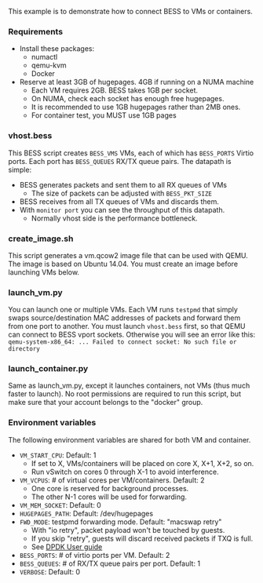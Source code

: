 This example is to demonstrate how to connect BESS to VMs or containers.

### Requirements

* Install these packages:
  * numactl
  * qemu-kvm
  * Docker
* Reserve at least 3GB of hugepages. 4GB if running on a NUMA machine
  * Each VM requires 2GB. BESS takes 1GB per socket.
  * On NUMA, check each socket has enough free hugepages.
  * It is recommended to use 1GB hugepages rather than 2MB ones.
  * For container test, you MUST use 1GB pages


### vhost.bess

This BESS script creates `BESS_VMS` VMs, each of which has `BESS_PORTS` Virtio
ports. Each port has `BESS_QUEUES` RX/TX queue pairs. The datapath is simple:
* BESS generates packets and sent them to all RX queues of VMs
  * The size of packets can be adjusted with `BESS_PKT_SIZE`
* BESS receives from all TX queues of VMs and discards them.
* With `monitor port` you can see the throughput of this datapath.
  * Normally vhost side is the performance bottleneck.


### create\_image.sh

This script generates a vm.qcow2 image file that can be used with QEMU.
The image is based on Ubuntu 14.04. You must create an image before launching
VMs below.


### launch\_vm.py

You can launch one or multiple VMs. Each VM runs `testpmd` that simply swaps
source/destination MAC addresses of packets and forward them from one port to
another. You must launch `vhost.bess` first, so that QEMU can connect to BESS
vport sockets. Otherwise you will see an error like this:
`qemu-system-x86_64: ... Failed to connect socket: No such file or directory`


### launch\_container.py

Same as launch\_vm.py, except it launches containers, not VMs (thus much faster
to launch). No root permissions are required to run this script, but make sure
that your account belongs to the "docker" group.


### Environment variables

The following environment variables are shared for both VM and container.
* `VM_START_CPU`: Default: 1
  * If set to X, VMs/containers will be placed on core X, X+1, X+2, so on.
  * Run vSwitch on cores 0 through X-1 to avoid interference.
* `VM_VCPUS`: # of virtual cores per VM/containers. Default: 2
  * One core is reserved for background processes.
  * The other N-1 cores will be used for forwarding.
* `VM_MEM_SOCKET`: Default: 0
* `HUGEPAGES_PATH`: Default: /dev/hugepages
* `FWD_MODE`: testpmd forwarding mode. Default: "macswap retry"
  * With "io retry", packet payload won't be touched by guests.
  * If you skip "retry", guests will discard received packets if TXQ is full.
  * See [DPDK User guide](http://dpdk.org/doc/guides/testpmd_app_ug/index.html)
* `BESS_PORTS`: # of virtio ports per VM. Default: 2
* `BESS_QUEUES`: # of RX/TX queue pairs per port. Default: 1
* `VERBOSE`: Default: 0
